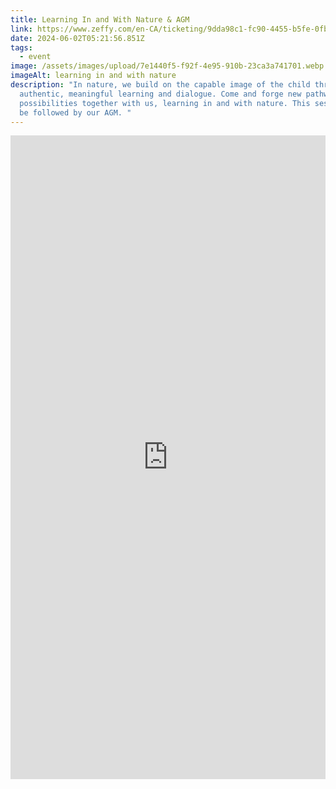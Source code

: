```yaml
---
title: Learning In and With Nature & AGM
link: https://www.zeffy.com/en-CA/ticketing/9dda98c1-fc90-4455-b5fe-0fbe7627fb76
date: 2024-06-02T05:21:56.851Z
tags:
  - event
image: /assets/images/upload/7e1440f5-f92f-4e95-910b-23ca3a741701.webp
imageAlt: learning in and with nature
description: "In nature, we build on the capable image of the child through
  authentic, meaningful learning and dialogue. Come and forge new pathways of
  possibilities together with us, learning in and with nature. This session will
  be followed by our AGM. "
---
```

<div style="position:relative;overflow:hidden;width:100%;height:530px;padding-top:500px"><iframe title='Donation form powered by Zeffy' style='position: absolute; border: 0; top:0;left:0;bottom:0;right:0;width:100%;height:100%' src='https://www.zeffy.com/en-CA/embed/ticketing/9dda98c1-fc90-4455-b5fe-0fbe7627fb76' allowpaymentrequest allowTransparency="true"></iframe></div>